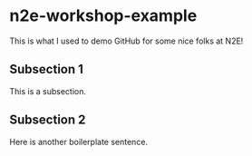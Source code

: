 # n2e-workshop-example
This is what I used to demo GitHub for some nice folks at N2E!

## Subsection 1

This is a subsection.

## Subsection 2

Here is another boilerplate sentence.
